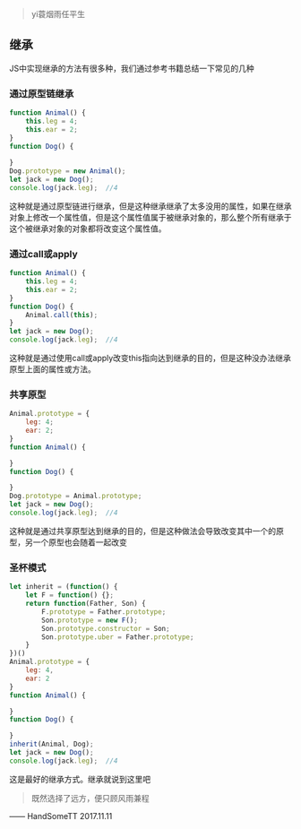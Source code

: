 >yi蓑烟雨任平生


## 继承

JS中实现继承的方法有很多种，我们通过参考书籍总结一下常见的几种

### 通过原型链继承

```js
function Animal() {
	this.leg = 4;
	this.ear = 2;
}
function Dog() {
	
}
Dog.prototype = new Animal();
let jack = new Dog();
console.log(jack.leg);	//4
```

这种就是通过原型链进行继承，但是这种继承继承了太多没用的属性，如果在继承对象上修改一个属性值，但是这个属性值属于被继承对象的，那么整个所有继承于这个被继承对象的对象都将改变这个属性值。


### 通过call或apply

```js
function Animal() {
	this.leg = 4;
	this.ear = 2;
}
function Dog() {
	Animal.call(this);
}
let jack = new Dog();
console.log(jack.leg);	//4
```

这种就是通过使用call或apply改变this指向达到继承的目的，但是这种没办法继承原型上面的属性或方法。


### 共享原型

```js
Animal.prototype = {
	leg: 4;
	ear: 2;
}
function Animal() {

}
function Dog() {

}
Dog.prototype = Animal.prototype;
let jack = new Dog();
console.log(jack.leg);	//4
```

这种就是通过共享原型达到继承的目的，但是这种做法会导致改变其中一个的原型，另一个原型也会随着一起改变


### 圣杯模式

```js
let inherit = (function() {
	let F = function() {};
	return function(Father, Son) {
		F.prototype = Father.prototype;
		Son.prototype = new F();
		Son.prototype.constructor = Son;
		Son.prototype.uber = Father.prototype;
	}
})()
Animal.prototype = {
	leg: 4,
	ear: 2
}
function Animal() {

}
function Dog() {

}
inherit(Animal, Dog);
let jack = new Dog();
console.log(jack.leg);	//4
```

这是最好的继承方式。继承就说到这里吧



>既然选择了远方，便只顾风雨兼程

—— HandSomeTT 2017.11.11